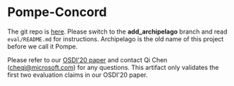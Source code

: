 # Pompe-Concord

The git repo is [here](https://github.com/Pompe-org/concord-bft). Please switch to the **add_archipelago** branch and read `eval/README.md` for instructions. Archipelago is the old name of this project before we call it Pompe. 

Please refer to our [OSDI'20 paper](https://www.usenix.org/conference/osdi20/presentation/zhang-yunhao) and contact Qi Chen (cheqi@microsoft.com) for any questions. This artifact only validates the first two evaluation claims in our OSDI'20 paper.

